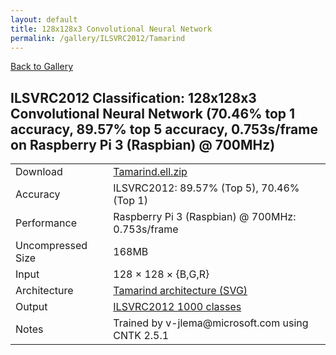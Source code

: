 ```yaml
---
layout: default
title: 128x128x3 Convolutional Neural Network
permalink: /gallery/ILSVRC2012/Tamarind
---
```


[Back to Gallery](/ELL/gallery)

## ILSVRC2012 Classification: 128x128x3 Convolutional Neural Network (70.46% top 1 accuracy, 89.57% top 5 accuracy, 0.753s/frame on Raspberry Pi 3 (Raspbian) @ 700MHz)

<table class="table table-striped table-bordered">
    <tr>
        <td> Download </td>
        <td colspan="3"> <a href="https://github.com/Microsoft/ELL-models/raw/master/models/ILSVRC2012/Tamarind/Tamarind.ell.zip">Tamarind.ell.zip</a></td>
    </tr>
    <tr>
        <td> Accuracy </td>
        <td colspan="3"> ILSVRC2012: 89.57% (Top 5), 70.46% (Top 1) </td>
    </tr>
    <tr>
        <td> Performance </td>
        <td colspan="3"> Raspberry Pi 3 (Raspbian) @ 700MHz: 0.753s/frame </td>
    </tr>
    <tr>
        <td> Uncompressed Size </td>
        <td colspan="3"> 168MB </td>
    </tr>
    <tr>
        <td> Input </td>
        <td colspan="3"> 128 &times; 128 &times; {B,G,R} </td>
    </tr>
    <tr>
        <td> Architecture </td>
        <td>
            <a href="https://github.com/Microsoft/ELL-models/raw/master/models/ILSVRC2012/Tamarind/Tamarind.cntk.svg?sanitize=true" target="_blank">Tamarind architecture (SVG)</a>
        </td>
    </tr>
    <tr>
        <td> Output </td>
        <td colspan="3"> <a href="https://github.com/Microsoft/ELL-models/raw/master/models/ILSVRC2012/categories.txt">ILSVRC2012 1000 classes</a> </td>
    </tr>
    <tr>
        <td> Notes </td>
        <td colspan="3"> Trained by v-jlema@microsoft.com using CNTK 2.5.1 </td>
    </tr>
</table>

